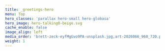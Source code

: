 ```yaml
---
title: _greetings-hero
menu: Top
hero_classes: 'parallax hero-small hero-globasa'
hero_image: hero-talking0-beige.svg
cache_enable: false
image_align: left
media_order: 'brett-zeck-eyfMgGvo9PA-unsplash.jpg,art-2026066_960_720.png,NewHeroTestPreview-cropped.png,Hero2022-talking.png,hero-talking0-beige.svg'
weight: 1
---
```


